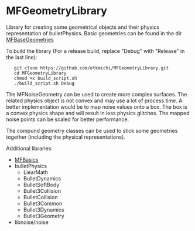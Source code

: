 # MFGeometryLibrary
Library for creating some geometrical objects and their physics representation of bulletPhysics.
Basic geometries can be found in the dir [MFBaseGeometries](https://github.com/etkmichi/MFGeometryLibrary/tree/main/MFGeometryLibrary/MFBaseGeometries)


To build the library (For a release build, replace "Debug" with "Release" in the last line):
```
   git clone https://github.com/etkmichi/MFGeometryLibrary.git
   cd MFGeometryLibrary
   chmod +x build_script.sh
   ./build_script.sh Debug
```
The MFNoiseGeometry can be used to create more complex surfaces. The related physics object is not convex and may use a lot of process time. A better implementation would be to map noise values onto a box. The box is a convex physics shape and will result in less physics glitches. The mapped noise points can be scaled for better performance.

The compund geometry classes can be used to stick some geometries together (including the physical representations).


Additional libraries:<br>
  * [MFBasics](https://github.com/etkmichi/MFBasics)
  * bulletPhysics
    * LiearMath
    * BulletDynamics
    * BulletSoftBody
    * Bullet3Collision
    * BulletCollision
    * Bullet3Common
    * Bullet3Dynamics
    * Bullet3Geometry
  * libnoise/noise
